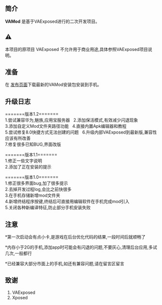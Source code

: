 简介
-----
**VAMod** 是基于VAExposed进行的二次开发项目。
  
  
⚠️
-------
本项目的原项目 VAExposed 不允许用于商业用途,具体参照VAExposed项目说明。
  
  
准备
----------
在 [发布页面](https://github.com/mimiya0578/VAMod/releases)下载最新的VAMod安装包安装到手机。
  
  
升级日志
-----------
 =======版本1.2=======  
1.尝试兼容华为,魅族,应用宝服务器  
2.添加保活模式,有效减少闪退现象  
3.添加自定义Mod文件夹路径功能  
4.直接内置Apk编辑器和教程  
5.尝试修复8.0快捷方式无法创建的问题  
6.升级内部VAExposed到最新版,兼容性应该有所改善  
7.修复很多已知BUG,界面改版  

=======版本1.1=======  
1.修正一些文字说明  
2.添加了正在安装的提示  
  
=======版本1.0=======  
1.修正很多界面bug,加了很多提示  
2.去掉开发过程log,会比之前快很多  
3.在手机存储新增mod文件夹  
4.新增终结程序按键,终结后可直接用编辑软件在手机完成mod引入  
5.关闭各种新编译特征,防止部分手机安装失败  
  
  
注意
-----------
*第一次启动会有点小卡,是游戏在后台优化代码的结果,一段时间后就顺畅了  
  
*内存小于2G的手机,添加app时可能会有闪退的问题,不要灰心,清理后台应用,多试几次,一般都行  
  
*已经兼容大部分市面上的手机,如还有兼容问题,请在留言区留言  
  
  
致谢
------
  
1. VAExposed
2. Xposed
 


